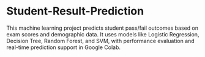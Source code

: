 # Student-Result-Prediction
This machine learning project predicts student pass/fail outcomes based on exam scores and demographic data. It uses models like Logistic Regression, Decision Tree, Random Forest, and SVM, with performance evaluation and real-time prediction support in Google Colab.
